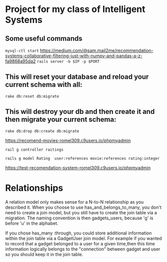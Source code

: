 # Project for my class of Intelligent Systems

## Some useful commands

`mysql-ctl start`
https://medium.com/@sam.mail2me/recommendation-systems-collaborative-filtering-just-with-numpy-and-pandas-a-z-fa9868a95da2
`rails server -b $IP -p $PORT`

## This will reset your database and reload your current schema with all:

`rake db:reset db:migrate`

## This will destroy your db and then create it and then migrate your current schema:

`rake db:drop db:create db:migrate`

https://recomend-movies-romel309.c9users.io/phpmyadmin

`rail g controller raitings`

`rails g model Rating  user:references movie:references rating:integer`

 https://test-recomendation-system-romel309.c9users.io/phpmyadmin

# Relationships
A relation model only makes sense for a N-to-N relationship as you described it. 
When you choose to use has_and_belongs_to_many, you don't need to create a join model, but you still have to create the join table via a migration. 
The naming convention is then gadgets_users, because 'g' is before 'u' in the alphabet.

If you chose has_many :through, you could store additional information within the join table via a GadgetUser join model. For example if you wanted to record that a gadget belonged to a user for a given time,then this time information logically belongs to the "connection" between gadget and user so you should keep it in the join table.